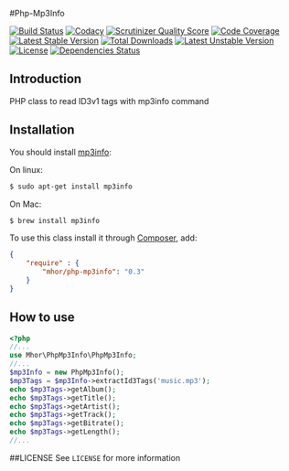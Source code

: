 #Php-Mp3Info

[![Build Status](https://travis-ci.org/mhor/php-mp3info.png?branch=master)](https://travis-ci.org/mhor/php-mp3info) [![Codacy](https://www.codacy.com/project/badge/2c97c39558cd4a81909487c472405e7e)](https://www.codacy.com/project/9055/dashboard) [![Scrutinizer Quality Score](https://scrutinizer-ci.com/g/mhor/php-mp3info/badges/quality-score.png?s=65b90ebfddc1413f03df05080863a8b20266e0e3)](https://scrutinizer-ci.com/g/mhor/php-mp3info/) [![Code Coverage](https://scrutinizer-ci.com/g/mhor/php-mp3info/badges/coverage.png?s=8eac465f182129a534d4c87b021f69d5720f1e3e)](https://scrutinizer-ci.com/g/mhor/php-mp3info/) [![Latest Stable Version](https://poser.pugx.org/mhor/php-mp3info/v/stable.png)](https://packagist.org/packages/mhor/php-mp3info) [![Total Downloads](https://poser.pugx.org/mhor/php-mp3info/downloads.png)](https://packagist.org/packages/mhor/php-mp3info) [![Latest Unstable Version](https://poser.pugx.org/mhor/php-mp3info/v/unstable.png)](https://packagist.org/packages/mhor/php-mp3info) [![License](https://poser.pugx.org/mhor/php-mp3info/license.png)](https://packagist.org/packages/mhor/php-mp3info) [![Dependencies Status](https://depending.in/mhor/php-mp3info.png)](http://depending.in/mhor/php-mp3info)
## Introduction
PHP class to read ID3v1 tags with mp3info command

## Installation

You should install [mp3info](http://manpages.ubuntu.com/manpages/gutsy/man1/mp3info.1.html):

On linux:
```bash
$ sudo apt-get install mp3info
```

On Mac:
```bash
$ brew install mp3info
```

To use this class install it through [Composer](https://getcomposer.org/), add:
```json
{
    "require" : {
        "mhor/php-mp3info": "0.3"
    }
}
```

## How to use
```php
<?php
//...
use Mhor\PhpMp3Info\PhpMp3Info;
//...
$mp3Info = new PhpMp3Info();
$mp3Tags = $mp3Info->extractId3Tags('music.mp3');
echo $mp3Tags->getAlbum();
echo $mp3Tags->getTitle();
echo $mp3Tags->getArtist();
echo $mp3Tags->getTrack();
echo $mp3Tags->getBitrate();
echo $mp3Tags->getLength();
//...
```

##LICENSE
See `LICENSE` for more information



